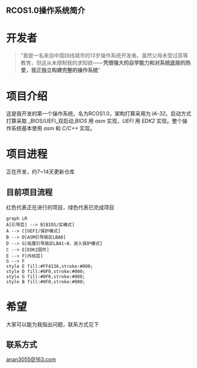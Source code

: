 **RCOS1.0操作系统简介**
---
# 开发者
> "我是一名来自中国四线城市的13岁操作系统开发者。虽然父母未受过高等教育，但这从未限制我的求知欲——**凭借强大的自学能力和对系统底层的热爱，我正独立构建完整的操作系统**"
# 项目介绍
这是我开发的第一个操作系统，名为RCOS1.0，架构打算采用为 _IA-32_。启动方式打算采取 _BIOS/UEFI_双启动,_BIOS_ 用 _asm_ 实现，_UEFI_ 用 _EDK2_ 实现。整个操作系统基本使用 _asm_ 和 _C/C++_ 实现。
# 项目进程
正在开发，约7~14天更新仓库
## 目前项目流程
红色代表正在进行的项目，绿色代表已完成项目
```mermaid
graph LR 
A[引导层] --> B[BIOS/实模式]
A --> C[UEFI/保护模式]
B --> D[ASM引导扇区LBA0]
D --> G[拓展引导扇区LBA1~8，进入保护模式]
C --> E[EDK2固件]
E --> F[内核层]
G --> F
style E fill:#FF4136,stroke:#000;
style D fill:#0F0,stroke:#000;
style G fill:#0F0,stroke:#000;
style B fill:#0F0,stroke:#000;
```
# 希望
大家可以能为我指出问题，联系方式见下
## 联系方式
anan3055@163.com
